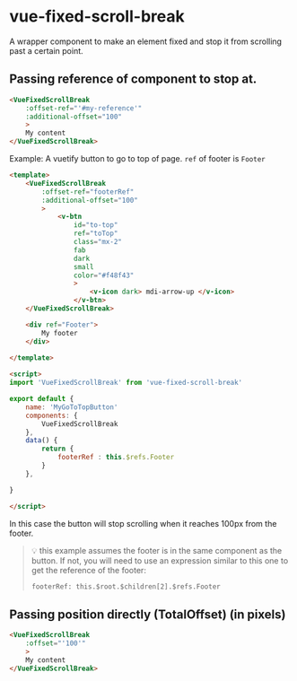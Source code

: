# vue-fixed-scroll-break

A wrapper component to make an element fixed and stop it from scrolling past a certain point.

## Passing reference of component to stop at.

```html
<VueFixedScrollBreak
    :offset-ref="'#my-reference'"
    :additional-offset="100"
    >
    My content
</VueFixedScrollBreak>
```

Example:
A vuetify button to go to top of page. `ref` of footer is `Footer`
```html
<template>
    <VueFixedScrollBreak
        :offset-ref="footerRef"
        :additional-offset="100"
        >
            <v-btn
                id="to-top"
                ref="toTop"
                class="mx-2"
                fab
                dark
                small
                color="#f48f43"
				>
					<v-icon dark> mdi-arrow-up </v-icon>
				</v-btn>
    </VueFixedScrollBreak>

    <div ref="Footer">
        My footer
    </div>
    
</template>

<script>
import 'VueFixedScrollBreak' from 'vue-fixed-scroll-break'

export default {
    name: 'MyGoToTopButton'
    components: {
        VueFixedScrollBreak
    },
    data() {
        return {
            footerRef : this.$refs.Footer
        }
    },

}

</script>
```
In this case the button will stop scrolling when it reaches 100px from the footer.

> :bulb: this example assumes the footer is in the same component as the button. If not, you will need to use an expression similar to this one to get the reference of the footer: 
>    ```html
>    footerRef: this.$root.$children[2].$refs.Footer
>    ```


## Passing position directly (TotalOffset) (in pixels)
```html
<VueFixedScrollBreak
    :offset="'100'"
    >
    My content
</VueFixedScrollBreak>
```
